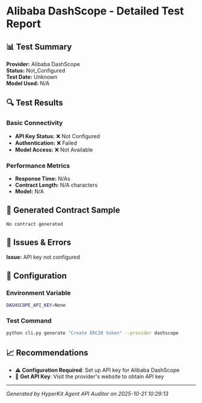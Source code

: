 # Alibaba DashScope - Detailed Test Report

## 📊 Test Summary

**Provider:** Alibaba DashScope  
**Status:** Not_Configured  
**Test Date:** Unknown  
**Model Used:** N/A  

## 🔍 Test Results

### Basic Connectivity
- **API Key Status:** ❌ Not Configured
- **Authentication:** ❌ Failed
- **Model Access:** ❌ Not Available

### Performance Metrics
- **Response Time:** N/As
- **Contract Length:** N/A characters
- **Model:** N/A

## 📝 Generated Contract Sample

```solidity
No contract generated
```

## 🚨 Issues & Errors

**Issue:** API key not configured

## 🔧 Configuration

### Environment Variable
```bash
DASHSCOPE_API_KEY=None
```

### Test Command
```bash
python cli.py generate "Create ERC20 token" --provider dashscope
```

## 📈 Recommendations

- ⚠️ **Configuration Required**: Set up API key for Alibaba DashScope
- 🔑 **Get API Key**: Visit the provider's website to obtain API key

---
*Generated by HyperKit Agent API Auditor on 2025-10-21 10:29:13*
